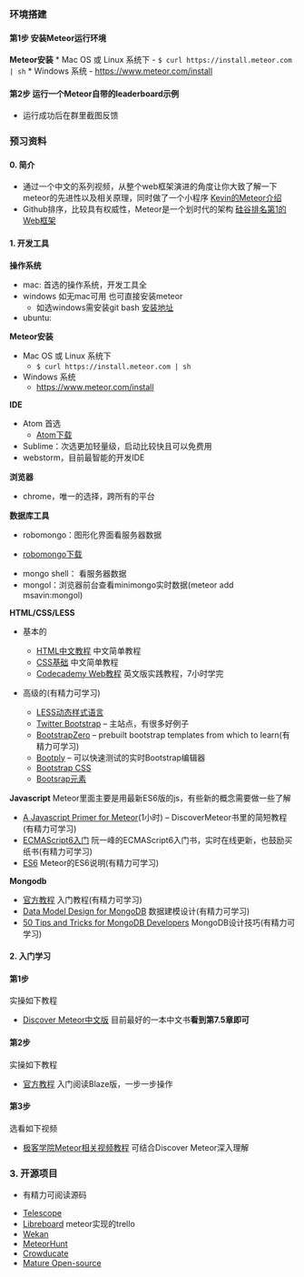 ### 环境搭建

 #### 第1步 安装Meteor运行环境
   **Meteor安装**
     * Mac OS 或 Linux 系统下
       - `$ curl https://install.meteor.com | sh`
     * Windows 系统
       - https://www.meteor.com/install
 #### 第2步 运行一个Meteor自带的leaderboard示例
   * 运行成功后在群里截图反馈
  
  
### 预习资料

#### 0. 简介
  * 通过一个中文的系列视频，从整个web框架演进的角度让你大致了解一下meteor的先进性以及相关原理，同时做了一个小程序
  [Kevin的Meteor介绍](http://www.maiziedu.com/lesson/3446/)
  *  Github排序，比较具有权威性，Meteor是一个划时代的架构
  [硅谷排名第1的Web框架](https://github.com/showcases/web-application-frameworks)

#### 1. 开发工具

**操作系统**
  * mac: 首选的操作系统，开发工具全
  * windows 如无mac可用 也可直接安装meteor
    - 如选windows需安装git bash [安装地址](https://git-for-windows.github.io/)
  * ubuntu:

**Meteor安装**
  * Mac OS 或 Linux 系统下
    - `$ curl https://install.meteor.com | sh`
  * Windows 系统
    - https://www.meteor.com/install

**IDE**
  * Atom 首选 
    - [Atom下载](https://atom.io/)
  * Sublime：次选更加轻量级，启动比较快且可以免费用
  * webstorm，目前最智能的开发IDE


**浏览器**
  * chrome，唯一的选择，跨所有的平台

**数据库工具**
  * robomongo：图形化界面看服务器数据
   - [robomongo下载](https://robomongo.org/download)
  * mongo shell： 看服务器数据
  * mongol：浏览器前台查看minimongo实时数据(meteor add  msavin:mongol)

**HTML/CSS/LESS**

  * 基本的
    - [HTML中文教程](http://www.w3school.com.cn/html/index.asp) 中文简单教程
    - [CSS基础](http://www.w3school.com.cn/css/) 中文简单教程
    - [Codecademy Web教程](http://www.codecademy.com/en/tracks/web) 英文版实践教程，7小时学完

  * 高级的(有精力可学习)
    - [LESS动态样式语言](http://www.bootcss.com/p/lesscss/)
    - [Twitter Bootstrap](http://getbootstrap.com/) – 主站点，有很多好例子
    - [BootstrapZero](http://bootstrapzero.com/) – prebuilt bootstrap templates from which to learn(有精力可学习)
    - [Bootply](http://www.bootply.com/) – 可以快速测试的实时Bootstrap编辑器
    - [Bootstrap CSS](http://getbootstrap.com/css/)
    - [Bootsrap元素](http://getbootstrap.com/components)

**Javascript**
  Meteor里面主要是用最新ES6版的js，有些新的概念需要做一些了解

  - [A Javascript Primer for Meteor](https://www.discovermeteor.com/blog/javascript-for-meteor/)(1小时) – DiscoverMeteor书里的简短教程(有精力可学习)
  - [ECMAScript6入门](http://es6.ruanyifeng.com/) 阮一峰的ECMAScript6入门书，实时在线更新，也鼓励买纸书(有精力可学习)
  - [ES6](https://github.com/meteor/meteor/blob/master/packages/ecmascript/README.md) Meteor的ES6说明(有精力可学习)

**Mongodb**

  - [官方教程](http://docs.mongodb.org/manual/core/introduction/) 入门教程(有精力可学习)
  - [Data Model Design for MongoDB](http://docs.mongodb.org/master/MongoDB-data-models-guide.pdf)  数据建模设计(有精力可学习)
  - [50 Tips and Tricks for MongoDB Developers](https://marcell.memoryoftheworld.org/Kristina%20Chodorow/50%20Tips%20and%20Tricks%20for%20MongoDB%20Developers%20(1935)/50%20Tips%20and%20Tricks%20for%20MongoDB%20Developers%20-%20Kristina%20Chodorow.pdf) MongoDB设计技巧(有精力可学习)


#### 2. 入门学习

#### 第1步

  实操如下教程
  * [Discover Meteor中文版](http://zh.discovermeteor.com/)  目前最好的一本中文书**看到第7.5章即可**

#### 第2步

  实操如下教程
  * [官方教程](https://www.meteor.com/tutorials/blaze/creating-an-app)	入门阅读Blaze版，一步一步操作

#### 第3步
  选看如下视频
  * [极客学院Meteor相关视频教程](http://search.jikexueyuan.com/course?q=meteor) 可结合Discover Meteor深入理解

### 3. 开源项目

  * 有精力可阅读源码
   - [Telescope](https://github.com/TelescopeJS/Telescope)
   - [Libreboard](http://libreboard.com/boards/MeSsFJaSqeuo9M6bs/libreboard-roadmap) meteor实现的trello
   - [Wekan](https://github.com/wekan/wekan)
   - [MeteorHunt](https://github.com/meteoric/meteorhunt)
   - [Crowducate](https://github.com/Crowducate/crowducate-next)
   - [Mature Open-source](https://forums.meteor.com/t/mature-open-source-apps-built-with-meteor/935)
